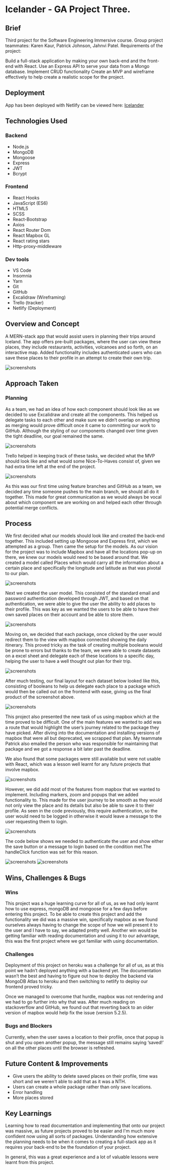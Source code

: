 # Icelander - GA Project Three.

## Brief

Third project for the Software Engineering Immersive course. Group project teammates: Karen Kaur, Patrick Johnson, Jahnvi Patel. Requirements of the project: 

Build a full-stack application by making your own back-end and the front-end with React.
Use an Express API to serve your data from a Mongo database.
Implement CRUD functionality
Create an MVP and wireframe effectively to help create a realistic scope for the project.

## Deployment

App has been deployed with Netlify can be viewed here: [Icelander](https://icelander.netlify.app/)

## Technologies Used

### Backend

* Node.js
* MongoDB
* Mongoose
* Express
* JWT
* Bcrypt

### Frontend

* React Hooks
* JavaScript (ES6)
* HTML5
* SCSS
* React-Bootstrap
* Axios
* React Router Dom
* React Mapbox GL
* React rating stars
* Http-proxy-middleware

### Dev tools

* VS Code
* Insomnia
* Yarn
* Git
* GitHub
* Excalidraw (Wireframing)
* Trello (tracker)
* Netlify (Deployment)


## Overview and Concept

A MERN-stack app that would assist users in planning their trips around Iceland. The app offers pre-built packages, where the user can view these places, they include restaurants, activities, volcanoes and so forth, on an interactive map. Added functionality includes authenticated users who can save these places to their profile in an attempt to create their own trip.

![screenshots](homepage)

## Approach Taken

### Planning

As a team, we had an idea of how each component should look like as we decided to use Excalidraw and create all the components. This helped us delegate tasks to each other and make sure we didn’t overlap on anything as merging would prove difficult once it came to committing our work to GitHub. Although the styling of our components changed over time given the tight deadline, our goal remained the same.

![screenshots](wireframe)

Trello helped in keeping track of these tasks, we decided what the MVP should look like and what would some Nice-To-Haves consist of, given we had extra time left at the end of the project.

![screenshots](trello)

As this was our first time using feature branches and GitHub as a team, we decided any time someone pushes to the main branch, we should all do it together. This made for great communication as we would always be vocal about which component we are working on and helped each other through potential merge conflicts. 

## Process

We first decided what our models should look like and created the back-end together. This included setting up Mongoose and Express first, which we attempted as a group. Then came the setup for the models. As our vision for the project was to include Mapbox and have all the locations pop-up on there, we knew our models would need to be based around that. We created a model called Places which would carry all the information about a certain place and specifically the longitude and latitude as that was pivotal to our plan. 

![screenshots](placeschema)

Next we created the user model. This consisted of the standard email and password authentication developed through JWT, and based on that authentication, we were able to give the user the ability to add places to their profile. This was key as we wanted the users to be able to have their own saved places on their account and be able to store them.

![screenshots](savedplace)

Moving on, we decided that each package, once clicked by the user would redirect them to the view with mapbox connected showing the daily itinerary. This proved tricky as the task of creating multiple booleans would be prone to errors but thanks to the team, we were able to create datasets on a excel sheet and delegate each of these locations to a specific day, helping the user to have a well thought out plan for their trip. 

![screenshots](map)

After much testing, our final layout for each dataset below looked like this, consisting of booleans to help us delegate each place to a package which would then be called out on the frontend with ease, giving us the final product of the screenshot above.

![screenshots](data)

This project also presented the new task of us using mapbox which at the time proved to be difficult. One of the main features we wanted to add was a route that would highlight the user’s journey related to the package they have picked. After diving into the documentation and installing versions of mapbox that were all but deprecated, we scrapped that plan. My teammate Patrick also emailed the person who was responsible for maintaining that package and we got a response a bit later past the deadline. 

We also found that some packages were still available but were not usable with React, which was a lesson well learnt for any future projects that involve mapbox.

![screenshots](mapbanner)

However, we did add most of the features from mapbox that we wanted to implement. Including markers, zoom and popups that we added functionality to. This made for the user journey to be smooth as they would not only view the place and its details but also be able to save it to their profile. As seen in the code previously, this require authentication, so the user would need to be logged in otherwise it would leave a message to the user requesting them to login.

![screenshots](mapsave)

The code below shows we needed to authenticate the user and show either the save button or a message to login based on the condition met.The handleClick function was set for this reason.

![screenshots](handleclick)
![screenshots](savedmessage)

## Wins, Challenges & Bugs

### Wins

This project was a huge learning curve for all of us, as we had only learnt how to use express, mongoDB and mongoose for a few days before entering this project. To be able to create this project and add the functionality we did was a massive win, specifically mapbox as we found ourselves always having to change the scope of how we will present it to the user and I have to say, we adapted pretty well. Another win would be getting familiar with reading documentation and using it to our advantage, this was the first project where we got familiar with using documentation. 

### Challenges

Deployment of this project on heroku was a challenge for all of us, as at this point we hadn’t deployed anything with a backend yet. The documentation wasn’t the best and having to figure out how to deploy the backend via MongoDB Atlas to heroku and then switching to netlify to deploy our frontend proved tricky. 

Once we managed to overcome that hurdle, mapbox was not rendering and we had to go further into why that was. After much reading on stackoverflow and GitHub, we found out that reverting back to an older version of mapbox would help fix the issue (version 5.2.5).

### Bugs and Blockers

Currently, when the user saves a location to their profile, once that popup is shut and you open another popup, the message still remains saying ‘saved!’ on all the other places until the browser is refreshed.


## Future Content & Improvements

* Give users the ability to delete saved places on their profile, time was short and we weren't able to add that as it was a NTH.
* Users can create a whole package rather than only save locations.
* Error handling
* More places stored

## Key Learnings

Learning how to read documentation and implementing that onto our project was massive, as future projects proved to be easier and I'm much more confident now using all sorts of packages. Understanding how extensive the planning needs to be when it comes to creating a full-stack app as it requires your back-end to be the foundation of your project. 

In general, this was a great experience and a lot of valuable lessons were learnt from this project. 
